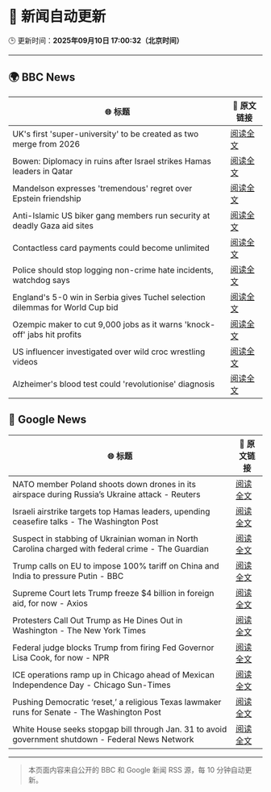 # 🧠 新闻自动更新

🕒 更新时间：**2025年09月10日 17:00:32（北京时间）**

---

## 🌍 BBC News

| 🌐 标题 | 🔗 原文链接 |
|--------|-------------|
| UK's first 'super-university' to be created as two merge from 2026 | [阅读全文](https://www.bbc.com/news/articles/cy85905dj2wo?at_medium=RSS&at_campaign=rss) |
| Bowen: Diplomacy in ruins after Israel strikes Hamas leaders in Qatar | [阅读全文](https://www.bbc.com/news/articles/cm2zepgp5neo?at_medium=RSS&at_campaign=rss) |
| Mandelson expresses 'tremendous' regret over Epstein friendship | [阅读全文](https://www.bbc.com/news/articles/c5yevwvvneyo?at_medium=RSS&at_campaign=rss) |
| Anti-Islamic US biker gang members run security at deadly Gaza aid sites | [阅读全文](https://www.bbc.com/news/articles/cm2zy4l8jgeo?at_medium=RSS&at_campaign=rss) |
| Contactless card payments could become unlimited | [阅读全文](https://www.bbc.com/news/articles/czjv7jy2r9vo?at_medium=RSS&at_campaign=rss) |
| Police should stop logging non-crime hate incidents, watchdog says | [阅读全文](https://www.bbc.com/news/articles/c0kn54vj55xo?at_medium=RSS&at_campaign=rss) |
| England's 5-0 win in Serbia gives Tuchel selection dilemmas for World Cup bid | [阅读全文](https://www.bbc.com/sport/football/articles/ckg3ne08kk7o?at_medium=RSS&at_campaign=rss) |
| Ozempic maker to cut 9,000 jobs as it warns 'knock-off' jabs hit profits | [阅读全文](https://www.bbc.com/news/articles/c8d79pez6g2o?at_medium=RSS&at_campaign=rss) |
| US influencer investigated over wild croc wrestling videos | [阅读全文](https://www.bbc.com/news/articles/cn953l9e3gjo?at_medium=RSS&at_campaign=rss) |
| Alzheimer's blood test could 'revolutionise' diagnosis | [阅读全文](https://www.bbc.com/news/articles/cm2ze84e8p1o?at_medium=RSS&at_campaign=rss) |

## 📰 Google News

| 🌐 标题 | 🔗 原文链接 |
|--------|-------------|
| NATO member Poland shoots down drones in its airspace during Russia’s Ukraine attack - Reuters | [阅读全文](https://news.google.com/rss/articles/CBMixgFBVV95cUxOTC0xYktpZXl1Q2RYdklXaTd4S1BQbUhja3RMbDlsVk4wRG90cEhJbFF2czlWWTdicHpZbXl5NWxHZUdJRXZrb2ZKWHJORUJpOVFPbjl2S2NYVTEzdHRfY1pYXzlxQjlkaUV6bV91Mkg5YzNtc180MEpva0N0M19MY21yMzNJeWVZbUNzUUhqY0xXN3RXaHY3Ry1qa2VrZ2RpQW13TWtMZEtsVEpnY0FpWXZYemlZdDFobWRPSGcyU0U0OEFsRkE?oc=5) |
| Israeli airstrike targets top Hamas leaders, upending ceasefire talks - The Washington Post | [阅读全文](https://news.google.com/rss/articles/CBMigwFBVV95cUxPeDlrbHR4Y0JyejdBd3RqSDNaOHRKdlNyZjNEcWRhQ0RIdjdBamVrMGo4WFZjWXBsU2JsUEdhTHJpbU51WDlHZ0hvbnpzZnJfcXNtTkFadDRCMG1Wdm1OSmFtcWZheS1CU3N4YjlKQ3NkSWtYSm1HX3loWkxkeFZXTnFJRQ?oc=5) |
| Suspect in stabbing of Ukrainian woman in North Carolina charged with federal crime - The Guardian | [阅读全文](https://news.google.com/rss/articles/CBMijgFBVV95cUxQbnhLaGRvSkZGRFBQVlJzVFJLV0xYazhHUFJDdEdrR3hyRjM4SFozV244VTVFcWN5VzltSFMzb3dFOG5xX3JWOW5wZnh1SU5uakV5NGE0Q2xEWGRvVzFyd19wTFV0VmlTOW44X1VTVHI4akVQVnZFQi0tdDB6OUsyNzFNTTJ2MFhMQUM0ZEln?oc=5) |
| Trump calls on EU to impose 100% tariff on China and India to pressure Putin - BBC | [阅读全文](https://news.google.com/rss/articles/CBMiWkFVX3lxTE5YUS02RGRyWno0RDNpQ1NLY19vSW9lYzhTdGVnZHJUeGRpdFZGSXFHRm1BZXVJRExIa0hFUjRranZCSUNxOFRCN0dtRV93WE5tb2JlUHdieHVyUdIBX0FVX3lxTE1QUWhrZFRhUEVSRGdDX3FNN0paSG5tVXpfcXB5SEVaMnFFVlhKOGgwQXItYVlEUFh4ZnplTWU5ZjFyVHYxU2U3OVNjbC1qNTR6cTc0TEtKQlF0SnRoNVIw?oc=5) |
| Supreme Court lets Trump freeze $4 billion in foreign aid, for now - Axios | [阅读全文](https://news.google.com/rss/articles/CBMifEFVX3lxTFBQN1hoZE9fd0hfWVRIYllZNFdpYU5KcHRDQ2pYNGRoejl2X3BfMHVmaTNrTktLOHFFcUQ2T05JUFRiTlc0eGxrY1F4eVR0NFFXMFQzSTBuY09PemhjQXBqb3JOVHVLbFNzTGtxV1ROZU5GeldJbTZXNFZiNHU?oc=5) |
| Protesters Call Out Trump as He Dines Out in Washington - The New York Times | [阅读全文](https://news.google.com/rss/articles/CBMijAFBVV95cUxQZ2JqaFZNTUZ6bTRUbkZkdzNOQU5zU1laVl91QWMtUXFHN0JobHFrazlvaUlXbVdrNWxhQVhHQUN4OG5felNXOUVkVmZlZEpBOVF3eHVwQ2l1TGdhYnR0SXJEQjNnVEZUdDg1QUlYOEd5Ry1SOEJSdzE4UHBCNXRxT1I5TEVtZEs3UzFhWg?oc=5) |
| Federal judge blocks Trump from firing Fed Governor Lisa Cook, for now - NPR | [阅读全文](https://news.google.com/rss/articles/CBMipgFBVV95cUxQUVZHMnUyYVh5NU9feDM0SkxUNTB6YUV3RWNXUEVOZUVvaHFlelppZmFaVjEtc0NpdkliYXgwUmZJYjFBS0R1ZGxJVElEa1dUUi1LLXFlVVh4UGZLSDRneTRndW9LUTB6dUZVN1J6N05JQ0RXc0w4alo2WWZKZEpUd1VVUHJXSnRhLXlCU2NhRUYzSzl5V3VaWVJwZjZaRWpfMUd4Q2pB?oc=5) |
| ICE operations ramp up in Chicago ahead of Mexican Independence Day - Chicago Sun-Times | [阅读全文](https://news.google.com/rss/articles/CBMikgFBVV95cUxNeVpjM3ZDaS1faUptY25nZm9aUUhCM1Y2aFpMQlVIaDJYR1JlRk5uTG93dGZEbnpsZmlySjdSNjE5bWkwV3pVMTBLXzJFUmR4WEMyQWhFTFN5cWpNMVRkeDdWMmxVZ08wVno0ZEVSQkRNZlBGVXFJdXM4VEoza1VWeDA1V2VqelpTeWpqUjFVampKdw?oc=5) |
| Pushing Democratic ‘reset,’ a religious Texas lawmaker runs for Senate - The Washington Post | [阅读全文](https://news.google.com/rss/articles/CBMinwFBVV95cUxNdklZYzdOdUZQQXlXQ2pLQjJXdkJTM01BaU1HWU1OdHRGTkhMWUJPS3NuZ2xFNFg3blFUdWhyS1Z2XzZ0QXh1WXA2b3ptQmJIUERoelg4NFdYc0FKUk5IeElaUkhfbUJBc3VDbEVtX1h5V05nc19Qazc3VmY5cFNSay16LXpiUGNTX3R5S0lVOFR1MmxHbWpfbEh4cm0zUUk?oc=5) |
| White House seeks stopgap bill through Jan. 31 to avoid government shutdown - Federal News Network | [阅读全文](https://news.google.com/rss/articles/CBMiwAFBVV95cUxNQ2NDVVdwVlExYzB0RExta0NiU3dPMHN5WWsxRmE2T3h2dndyZGZsWFBCTl9KX3otWkdPb1VEMmdXeVA5aEYxSGZLM3c3aDEzUEJ6MDUxX1ZsdWdndDVSRl9va0FwY1NIcDVESWk4bXVtRE5PVVZrVVlSQW5pMUFMQWExRkZxM2gybU5MT1lIZXBvRUVRVTFVeHhBa2M5eGNVLWRwU1VLc0gzQi1id3pYOFk4Z2tDZHVfdEVkYjQxM0Y?oc=5) |

---
> 本页面内容来自公开的 BBC 和 Google 新闻 RSS 源，每 10 分钟自动更新。